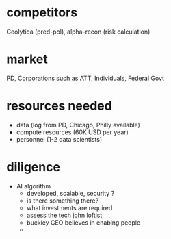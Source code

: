 # competitors

Geolytica (pred-pol), alpha-recon (risk calculation)

# market

PD, Corporations such as ATT, Individuals, Federal Govt

# resources needed

+ data (log from PD, Chicago, Philly available)
+ compute resources (60K USD per year)
+ personnel (1-2 data scientists)

# diligence

+ AI algorithm
    + developed, scalable, security ?
    + is there something there?
    + what investments are required
    + assess the tech john loftist
    + buckley CEO believes in enablng people
    + 